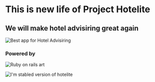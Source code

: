 # This is new life of Project Hotelite #

## We will make hotel advisiring great again ##

![Best app for Hotel Advisiring](http://aviasovet.ru/blog/wp-content/uploads/2013/05/the-intercontinental-hong-kong.jpg)

### Powered by ###
![Ruby on rails art](https://uploads.toptal.io/blog/image/388/toptal-blog-image-1399299014661.png)

![I'm stabled version of hotelite](http://hotelite.herokuapp.com/)